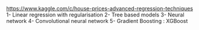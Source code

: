 https://www.kaggle.com/c/house-prices-advanced-regression-techniques
1- Linear regression with regularisation
2- Tree based models 
3- Neural network
4- Convolutional neural network
5- Gradient Boosting : XGBoost